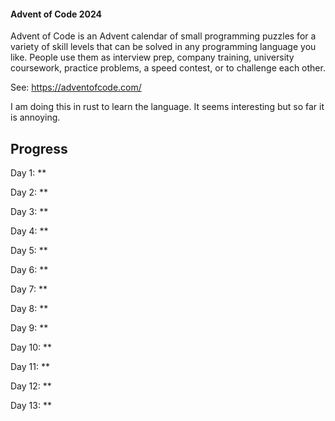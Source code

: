 #### Advent of Code 2024

Advent of Code is an Advent calendar of small programming puzzles for a variety of skill levels that can be solved in any programming language you like. People use them as interview prep, company training, university coursework, practice problems, a speed contest, or to challenge each other.

See: https://adventofcode.com/

I am doing this in rust to learn the language. It seems interesting but so far it is annoying.

## Progress

Day 1: **

Day 2: **

Day 3: **

Day 4: **

Day 5: **

Day 6: **

Day 7: **

Day 8: **

Day 9: **

Day 10: **

Day 11: **

Day 12: **

Day 13: **
